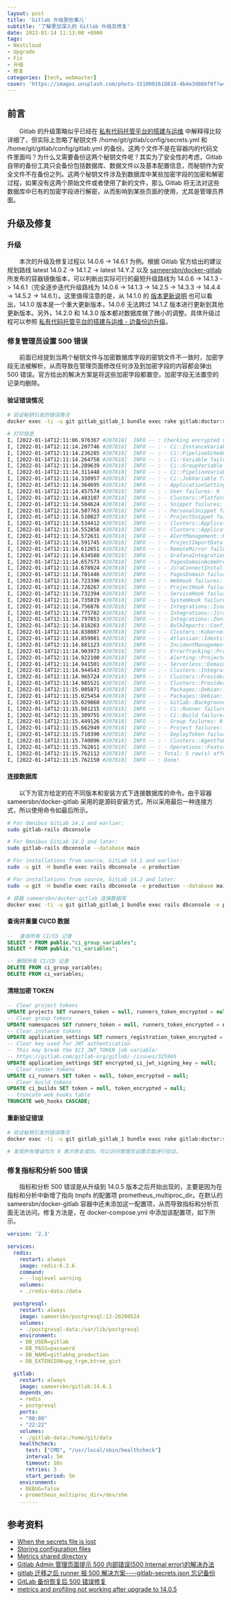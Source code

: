 ```yaml
---
layout: post
title: 'Gitlab 升级那些事儿'
subtitle: '了解更加深入的 Gitlab 升级及修复'
date: 2022-01-14 11:13:00 +0900
tags: 
- Nextcloud
- Upgrade
- Fix
- 升级
- 修复
categories: [tech, webmaster]
cover: 'https://images.unsplash.com/photo-1510001618818-4b4e3d86bf0f?w=1600&q=900'
---
```


## 前言

&emsp;&emsp;Gitlab 的升级策略似乎已经在 [私有代码托管平台的搭建与运维](../docker/gitlab.html) 中解释得比较详细了，但实际上忽略了秘钥文件 /home/git/gitlab/config/secrets.yml 和 /home/git/gitlab/config/gitlab.yml 的备份。这两个文件不是在容器内的代码文件里面吗？为什么又需要备份这两个秘钥文件呢？其实为了安全性的考虑，Gitlab 自带的备份工具只会备份包括数据库、数据文件以及基本配置信息，而秘钥作为安全文件不在备份之列。这两个秘钥文件涉及到数据库中某些加密字段的加密和解密过程，如果没有这两个原始文件或者使用了新的文件，那么 Gitlab 将无法对这些数据库中已有的加密字段进行解密，从而影响到某些页面的使用，尤其是管理员界面。

## 升级及修复

### 升级

&emsp;&emsp;本次的升级及修复过程以 14.0.6 -> 14.6.1 为例。根据 Gitlab 官方给出的建议规划路线 latest 14.0.Z -> 14.1.Z -> latest 14.Y.Z 以及 [sameersbn/docker-gitlab](https://github.com/sameersbn/docker-gitlab) 所发布的容器镜像版本，可以判断出实际可行的最短升级路线为 14.0.6 -> 14.1.3 -> 14.6.1（完全逐步迭代升级路线为 14.0.6 -> 14.1.3 -> 14.2.5 -> 14.3.3 -> 14.4.4 -> 14.5.2 -> 14.6.1）。这里值得注意的是，从 14.1.0 的 [版本更新说明](https://docs.gitlab.com/ee/update/#1410) 也可以看出，14.1.0 版本是一个重大更新版本，14.0.6 无法跨过 14.1.Z 版本进行更新到其他更新版本。另外，14.2.0 和 14.3.0 版本都对数据库做了微小的调整。具体升级过程可以参照 [私有代码托管平台的搭建与运维 - 边备份边升级](../docker/gitlab.html#边备份边升级)。

### 修复管理员设置 500 错误

&emsp;&emsp;前面已经提到当两个秘钥文件与加密数据库字段的密钥文件不一致时，加密字段无法被解析，从而导致在管理页面修改任何涉及到加密字段的内容都会弹出 500 错误。官方给出的解决方案是将这些加密字段都置空，加密字段无法置空的记录均删除。

#### 验证错误情况

```bash
# 验证秘钥引发的错误情况
docker exec -ti -u git gitlab_gitlab_1 bundle exec rake gitlab:doctor:secrets

# 打印信息
I, [2022-01-14T12:11:06.976367 #207818]  INFO -- : Checking encrypted values in the database
I, [2022-01-14T12:11:14.207746 #207818]  INFO -- : - Ci::InstanceVariable failures: 0
I, [2022-01-14T12:11:14.236285 #207818]  INFO -- : - Ci::PipelineScheduleVariable failures: 0
I, [2022-01-14T12:11:14.264758 #207818]  INFO -- : - Ci::Variable failures: 0
I, [2022-01-14T12:11:14.289639 #207818]  INFO -- : - Ci::GroupVariable failures: 0
I, [2022-01-14T12:11:14.311448 #207818]  INFO -- : - Ci::PipelineVariable failures: 0
I, [2022-01-14T12:11:14.330957 #207818]  INFO -- : - Ci::JobVariable failures: 0
I, [2022-01-14T12:11:14.364695 #207818]  INFO -- : - ApplicationSetting failures: 1
I, [2022-01-14T12:11:14.457574 #207818]  INFO -- : - User failures: 0
I, [2022-01-14T12:11:14.483107 #207818]  INFO -- : - Clusters::Platforms::Kubernetes failures: 0
I, [2022-01-14T12:11:14.504624 #207818]  INFO -- : - Snippet failures: 0
I, [2022-01-14T12:11:14.507763 #207818]  INFO -- : - PersonalSnippet failures: 0
I, [2022-01-14T12:11:14.510827 #207818]  INFO -- : - ProjectSnippet failures: 0
I, [2022-01-14T12:11:14.534412 #207818]  INFO -- : - Clusters::Applications::Helm failures: 0
I, [2022-01-14T12:11:14.552858 #207818]  INFO -- : - Clusters::Applications::Prometheus failures: 0
I, [2022-01-14T12:11:14.572631 #207818]  INFO -- : - AlertManagement::HttpIntegration failures: 0
I, [2022-01-14T12:11:14.591745 #207818]  INFO -- : - ProjectImportData failures: 0
I, [2022-01-14T12:11:14.612651 #207818]  INFO -- : - RemoteMirror failures: 0
I, [2022-01-14T12:11:14.634588 #207818]  INFO -- : - GrafanaIntegration failures: 0
I, [2022-01-14T12:11:14.657573 #207818]  INFO -- : - PagesDomainAcmeOrder failures: 0
I, [2022-01-14T12:11:14.678924 #207818]  INFO -- : - JiraConnectInstallation failures: 0
I, [2022-01-14T12:11:14.701446 #207818]  INFO -- : - PagesDomain failures: 0
I, [2022-01-14T12:11:14.723396 #207818]  INFO -- : - WebHook failures: 1
I, [2022-01-14T12:11:14.728267 #207818]  INFO -- : - ProjectHook failures: 1
I, [2022-01-14T12:11:14.732394 #207818]  INFO -- : - ServiceHook failures: 0
I, [2022-01-14T12:11:14.735019 #207818]  INFO -- : - SystemHook failures: 0
I, [2022-01-14T12:11:14.756876 #207818]  INFO -- : - Integrations::IssueTrackerData failures: 0
I, [2022-01-14T12:11:14.775782 #207818]  INFO -- : - Integrations::JiraTrackerData failures: 0
I, [2022-01-14T12:11:14.797853 #207818]  INFO -- : - Integrations::ZentaoTrackerData failures: 0
I, [2022-01-14T12:11:14.818263 #207818]  INFO -- : - BulkImports::Configuration failures: 0
I, [2022-01-14T12:11:14.838087 #207818]  INFO -- : - Clusters::KubernetesNamespace failures: 0
I, [2022-01-14T12:11:14.859981 #207818]  INFO -- : - Atlassian::Identity failures: 0
I, [2022-01-14T12:11:14.881123 #207818]  INFO -- : - IncidentManagement::ProjectIncidentManagementSetting failures: 0
I, [2022-01-14T12:11:14.903973 #207818]  INFO -- : - ErrorTracking::ProjectErrorTrackingSetting failures: 0
I, [2022-01-14T12:11:14.922100 #207818]  INFO -- : - Alerting::ProjectAlertingSetting failures: 0
I, [2022-01-14T12:11:14.941501 #207818]  INFO -- : - Serverless::DomainCluster failures: 0
I, [2022-01-14T12:11:14.944543 #207818]  INFO -- : - Clusters::Integrations::Prometheus failures: 0
I, [2022-01-14T12:11:14.965724 #207818]  INFO -- : - Clusters::Providers::Gcp failures: 0
I, [2022-01-14T12:11:14.985521 #207818]  INFO -- : - Clusters::Providers::Aws failures: 0
I, [2022-01-14T12:11:15.005871 #207818]  INFO -- : - Packages::Debian::ProjectDistributionKey failures: 0
I, [2022-01-14T12:11:15.025454 #207818]  INFO -- : - Packages::Debian::GroupDistributionKey failures: 0
I, [2022-01-14T12:11:15.029060 #207818]  INFO -- : - Gitlab::BackgroundMigration::BackfillJiraTrackerDeploymentType2::JiraTrackerDataTemp failures: 0
I, [2022-01-14T12:11:15.081215 #207818]  INFO -- : - Ci::Runner failures: 1
I, [2022-01-14T12:11:15.309755 #207818]  INFO -- : - Ci::Build failures: 1
I, [2022-01-14T12:11:15.449126 #207818]  INFO -- : - Group failures: 0
I, [2022-01-14T12:11:15.662949 #207818]  INFO -- : - Project failures: 0
I, [2022-01-14T12:11:15.710390 #207818]  INFO -- : - DeployToken failures: 0
I, [2022-01-14T12:11:15.740096 #207818]  INFO -- : - Clusters::AgentToken failures: 0
I, [2022-01-14T12:11:15.762011 #207818]  INFO -- : - Operations::FeatureFlagsClient failures: 0
I, [2022-01-14T12:11:15.762112 #207818]  INFO -- : Total: 5 row(s) affected
I, [2022-01-14T12:11:15.762150 #207818]  INFO -- : Done!
```

#### 连接数据库

&emsp;&emsp;以下为官方给定的在不同版本和安装方式下连接数据库的命令。由于容器 sameersbn/docker-gitlab 采用的是源码安装方式，所以采用最后一种连接方式，所以使用命令如最后所示。

```bash
# For Omnibus GitLab 14.1 and earlier:
sudo gitlab-rails dbconsole

# For Omnibus GitLab 14.2 and later:
sudo gitlab-rails dbconsole --database main

# For installations from source, GitLab 14.1 and earlier:
sudo -u git -H bundle exec rails dbconsole -e production

# For installations from source, GitLab 14.2 and later:
sudo -u git -H bundle exec rails dbconsole -e production --database main

# 容器 sameersbn/docker-gitlab 连接数据库
docker exec -ti -u git gitlab_gitlab_1 bundle exec rails dbconsole -e production --database main
```

#### 查询并重置 CI/CD 数据

```sql
--  查询所有 CI/CD 记录
SELECT * FROM public."ci_group_variables";
SELECT * FROM public."ci_variables";

-- 删除所有 CI/CD 记录
DELETE FROM ci_group_variables;
DELETE FROM ci_variables;
```

#### 清除加密 TOKEN

```sql
-- Clear project tokens
UPDATE projects SET runners_token = null, runners_token_encrypted = null;
-- Clear group tokens
UPDATE namespaces SET runners_token = null, runners_token_encrypted = null;
-- Clear instance tokens
UPDATE application_settings SET runners_registration_token_encrypted = null;
-- Clear key used for JWT authentication
-- This may break the $CI_JWT_TOKEN job variable:
-- https://gitlab.com/gitlab-org/gitlab/-/issues/325965
UPDATE application_settings SET encrypted_ci_jwt_signing_key = null;
-- Clear runner tokens
UPDATE ci_runners SET token = null, token_encrypted = null;
-- Clear build tokens
UPDATE ci_builds SET token = null, token_encrypted = null;
-- truncate web_hooks table
TRUNCATE web_hooks CASCADE;
```

#### 重新验证错误

```bash
# 验证秘钥引发的错误情况
docker exec -ti -u git gitlab_gitlab_1 bundle exec rake gitlab:doctor:secrets

# 发现所有错误均为 0 表示修复成功。可以访问管理员设置页面进行验证。
```

### 修复指标和分析 500 错误

&emsp;&emsp;指标和分析 500 错误是从升级到 14.0.5 版本之后开始出现的，主要是因为在指标和分析中新增了指向 tmpfs 的配置项 prometheus_multiproc_dir。在默认的 sameersbn/docker-gitlab 容器中还未添加这一配置项，从而导致指标和分析页面无法访问。修复方法是，在 docker-compose.yml 中添加该配置项，如下所示。

```yaml
version: '2.3'

services:
  redis:
    restart: always
    image: redis:6.2.6
    command:
    - --loglevel warning
    volumes:
    - ./redis-data:/data

  postgresql:
    restart: always
    image: sameersbn/postgresql:12-20200524
    volumes:
    - ./postgresql-data:/var/lib/postgresql
    environment:
    - DB_USER=gitlab
    - DB_PASS=password
    - DB_NAME=gitlabhq_production
    - DB_EXTENSION=pg_trgm,btree_gist

  gitlab:
    restart: always
    image: sameersbn/gitlab:14.6.1
    depends_on:
    - redis
    - postgresql
    ports:
    - "80:80"
    - "22:22"
    volumes:
    - ./gitlab-data:/home/git/data
    healthcheck:
      test: ["CMD", "/usr/local/sbin/healthcheck"]
      interval: 5m
      timeout: 10s
      retries: 3
      start_period: 5m
    environment:
    - DEBUG=false
    - prometheus_multiproc_dir=/dev/shm
    ......
```

## 参考资料

- [When the secrets file is lost](https://docs.gitlab.com/ee/raketasks/backup_restore.html#when-the-secrets-file-is-lost)
- [Storing configuration files](https://docs.gitlab.com/ee/raketasks/backup_restore.html#storing-configuration-files)
- [Metrics shared directory](https://docs.gitlab.com/ee/administration/monitoring/prometheus/gitlab_metrics.html#metrics-shared-directory)
- [Gitlab Admin 管理页面提示 500 内部错误(500 Internal error)的解决办法](https://blog.csdn.net/weixin_44295157/article/details/119618816)
- [gitlab 迁移之后 runner 报 500 解决方案----gitlab-secrets.json 忘记备份](https://blog.csdn.net/Shawn_wang_0919/article/details/115895292)
- [GitLab 备份恢复后 500 错误修复](https://lintian.co/archives/16)
- [metrics and profiling not working after upgrade to 14.0.5](https://github.com/sameersbn/docker-gitlab/issues/2387)
